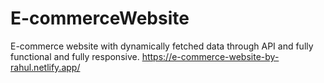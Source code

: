 # E-commerceWebsite
E-commerce website with dynamically fetched data through API and fully functional and fully responsive.
https://e-commerce-website-by-rahul.netlify.app/
